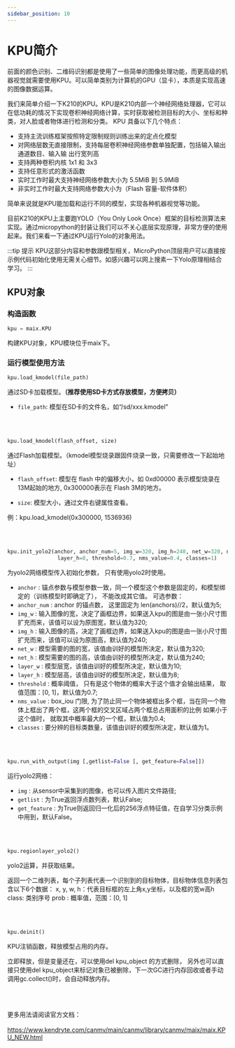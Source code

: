 ```yaml
---
sidebar_position: 10
---
```


# KPU简介

前面的颜色识别、二维码识别都是使用了一些简单的图像处理功能，而更高级的机器视觉就需要使用KPU。可以简单类别为计算机的GPU（显卡），本质是实现高速的图像数据运算。


我们来简单介绍一下K210的KPU。KPU是K210内部一个神经网络处理器，它可以在低功耗的情况下实现卷积神经网络计算，实时获取被检测目标的大小、坐标和种类，对人脸或者物体进行检测和分类。
KPU 具备以下几个特点：
- 支持主流训练框架按照特定限制规则训练出来的定点化模型
- 对网络层数无直接限制，支持每层卷积神经网络参数单独配置，包括输入输出通道数目、输入输 出行宽列高
- 支持两种卷积内核 1x1 和 3x3
- 支持任意形式的激活函数
- 实时工作时最大支持神经网络参数大小为 5.5MiB 到 5.9MiB
- 非实时工作时最大支持网络参数大小为（Flash 容量-软件体积）

简单来说就是KPU能加载和运行不同的模型，实现各种机器视觉等功能。

目前K210的KPU上主要跑YOLO（You Only Look Once）框架的目标检测算法来实现。通过micropython的封装让我们可以不关心底层实现原理，非常方便的使用起来。我们来看一下通过KPU运行Yolo的对象用法。

:::tip 提示
KPU这部分内容和参数跟模型相关，MicroPython顶层用户可以直接按示例代码初始化使用无需关心细节。如感兴趣可以网上搜素一下Yolo原理相结合学习。
:::

## KPU对象

### 构造函数
```python
kpu = maix.KPU
```
构建KPU对象，KPU模块位于maix下。

### 运行模型使用方法

```python
kpu.load_kmodel(file_path)
```
通过SD卡加载模型。**（推荐使用SD卡方式存放模型，方便拷贝）**
- `file_path`: 模型在SD卡的文件名，如“/sd/xxx.kmodel”

<br></br>

```python
kpu.load_kmodel(flash_offset, size)
```
通过Flash加载模型。（kmodel模型烧录跟固件烧录一致，只需要修改一下起始地址）
- `flash_offset`: 模型在 flash 中的偏移大小，如 0xd00000 表示模型烧录在13M起始的地方, 0x300000表示在 Flash 3M的地方。

- `size`: 模型大小，通过文件右键属性查看。

例：kpu.load_kmodel(0x300000, 1536936)

<br></br>

```python
kpu.init_yolo2(anchor, anchor_num=5, img_w=320, img_h=240, net_w=320, net_h=240,layer_w=10,
                layer_h=8, threshold=0.7, nms_value=0.4, classes=1)
```
为yolo2网络模型传入初始化参数， 只有使用yolo2时使用。
- `anchor` : 锚点参数与模型参数一致，同一个模型这个参数是固定的，和模型绑定的（训练模型时即确定了）， 不能改成其它值。
可选参数：
- `anchor_num` : anchor 的锚点数， 这里固定为 len(anchors)//2，默认值为5;
- `img_w` : 输入图像的宽，决定了画框边界，如果送入kpu的图是由一张小尺寸图扩充而来，该值可以设为原图宽，默认值为320;
- `img_h` : 输入图像的高，决定了画框边界，如果送入kpu的图是由一张小尺寸图扩充而来，该值可以设为原图高，默认值为240;
- `net_w` : 模型需要的图的宽，该值由训好的模型所决定，默认值为320;
- `net_h` : 模型需要的图的高，该值由训好的模型所决定，默认值为240;
- `layer_w` : 模型层宽，该值由训好的模型所决定，默认值为10;
- `layer_h` : 模型层高，该值由训好的模型所决定，默认值为8;
- `threshold` : 概率阈值， 只有是这个物体的概率大于这个值才会输出结果， 取值范围：[0, 1]，默认值为0.7;
- `nms_value` : box_iou 门限, 为了防止同一个物体被框出多个框，当在同一个物体上框出了两个框，这两个框的交叉区域占两个框总占用面积的比例 如果小于这个值时， 就取其中概率最大的一个框，默认值为0.4;
- `classes` : 要分辨的目标类数量，该值由训好的模型所决定，默认值为1。

<br></br>

```python
kpu.run_with_output(img [,getlist=False [, get_feature=False]])
```
运行yolo2网络：

- `img` : 从sensor中采集到的图像，也可以传入图片文件路径;
- `getlist` : 为True返回浮点数列表，默认False;
- `get_feature` : 为True则返回归一化后的256浮点特征值，在自学习分类示例中用到，默认False。

<br></br>

```python
kpu.regionlayer_yolo2()
```
yolo2运算，并获取结果。

返回一个二维列表，每个子列表代表一个识别到的目标物体，目标物体信息列表包含以下6个数据：
x, y, w, h：代表目标框的左上角x,y坐标，以及框的宽w高h
class: 类别序号
prob : 概率值，范围：[0, 1]

<br></br>

```python
kpu.deinit()
```
KPU注销函数，释放模型占用的内存。

立即释放，但是变量还在，可以使用del kpu_object 的方式删除， 另外也可以直接只使用del kpu_object来标记对象已被删除，下一次GC进行内存回收或者手动调用gc.collect()时，会自动释放内存。

<br></br>

更多用法请阅读官方文档：<br></br>
https://www.kendryte.com/canmv/main/canmv/library/canmv/maix/maix.KPU_NEW.html